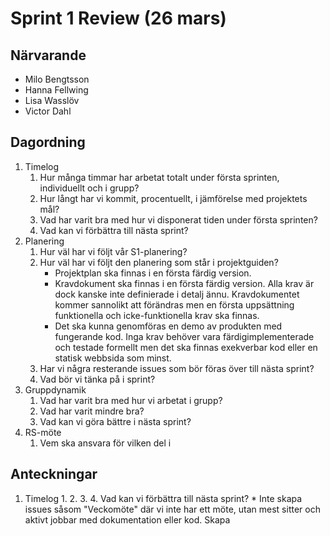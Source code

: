 # Sprint 1 Review (26 mars)

## Närvarande

* Milo Bengtsson
* Hanna Fellwing
* Lisa Wasslöv
* Victor Dahl

## Dagordning
1. Timelog
	1. Hur många timmar har arbetat totalt under första sprinten, individuellt och i grupp?
	2. Hur långt har vi kommit, procentuellt, i jämförelse med projektets mål? 
	3. Vad har varit bra med hur vi disponerat tiden under första sprinten?
	4. Vad kan vi förbättra till nästa sprint?
2. Planering
	1. Hur väl har vi följt vår S1-planering?
	2. Hur väl har vi följt den planering som står i projektguiden?
		* Projektplan ska finnas i en första färdig version.
		* Kravdokument ska finnas i en första färdig version. Alla krav är dock kanske inte definierade i detalj ännu. Kravdokumentet kommer sannolikt att förändras men en första uppsättning funktionella och icke-funktionella krav ska finnas. 
		* Det ska kunna genomföras en demo av produkten med fungerande kod. Inga krav behöver vara färdigimplementerade och testade formellt men det ska finnas exekverbar kod eller en statisk webbsida som minst.
	2. Har vi några resterande issues som bör föras över till nästa sprint?
	3. Vad bör vi tänka på i sprint?
3. Gruppdynamik
	1. Vad har varit bra med hur vi arbetat i grupp?
	2. Vad har varit mindre bra? 
	3. Vad kan vi göra bättre i nästa sprint?
4. RS-möte
	1. Vem ska ansvara för vilken del i 

## Anteckningar

1. Timelog
	1. 
	2. 
	3. 
	4. Vad kan vi förbättra till nästa sprint?
		* Inte skapa issues såsom "Veckomöte" där vi inte har ett möte, utan mest sitter och aktivt jobbar med dokumentation eller kod. Skapa 